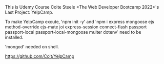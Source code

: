 This is Udemy Course Colte Steele <The Web Developer Bootcamp 2022>'s Last Project: YelpCamp.

To make YelpCamp excute, 'npm init -y' and 'npm i express mongoose ejs method-override ejs-mate joi express-session connect-flash passport passport-local passport-local-mongoose multer dotenv' need to be installed.

'mongod' needed on shell.

https://github.com/Colt/YelpCamp

